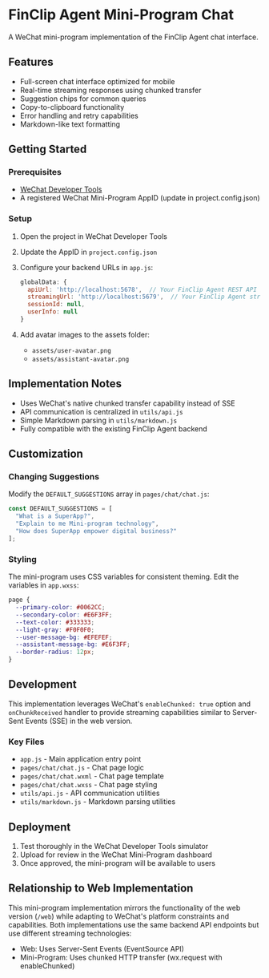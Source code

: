 # FinClip Agent Mini-Program Chat

A WeChat mini-program implementation of the FinClip Agent chat interface.

## Features

- Full-screen chat interface optimized for mobile
- Real-time streaming responses using chunked transfer
- Suggestion chips for common queries
- Copy-to-clipboard functionality
- Error handling and retry capabilities
- Markdown-like text formatting

## Getting Started

### Prerequisites

- [WeChat Developer Tools](https://developers.weixin.qq.com/miniprogram/en/dev/devtools/download.html)
- A registered WeChat Mini-Program AppID (update in project.config.json)

### Setup

1. Open the project in WeChat Developer Tools
2. Update the AppID in `project.config.json`
3. Configure your backend URLs in `app.js`:
   ```javascript
   globalData: {
     apiUrl: 'http://localhost:5678',  // Your FinClip Agent REST API endpoint
     streamingUrl: 'http://localhost:5679',  // Your FinClip Agent streaming endpoint
     sessionId: null,
     userInfo: null
   }
   ```

4. Add avatar images to the assets folder:
   - `assets/user-avatar.png`
   - `assets/assistant-avatar.png`

## Implementation Notes

- Uses WeChat's native chunked transfer capability instead of SSE
- API communication is centralized in `utils/api.js`
- Simple Markdown parsing in `utils/markdown.js`
- Fully compatible with the existing FinClip Agent backend

## Customization

### Changing Suggestions

Modify the `DEFAULT_SUGGESTIONS` array in `pages/chat/chat.js`:

```javascript
const DEFAULT_SUGGESTIONS = [
  "What is a SuperApp?",
  "Explain to me Mini-program technology",
  "How does SuperApp empower digital business?"
];
```

### Styling

The mini-program uses CSS variables for consistent theming. Edit the variables in `app.wxss`:

```css
page {
  --primary-color: #0062CC;
  --secondary-color: #E6F3FF;
  --text-color: #333333;
  --light-gray: #F0F0F0;
  --user-message-bg: #EFEFEF;
  --assistant-message-bg: #E6F3FF;
  --border-radius: 12px;
}
```

## Development

This implementation leverages WeChat's `enableChunked: true` option and `onChunkReceived` handler to provide streaming capabilities similar to Server-Sent Events (SSE) in the web version.

### Key Files

- `app.js` - Main application entry point
- `pages/chat/chat.js` - Chat page logic
- `pages/chat/chat.wxml` - Chat page template
- `pages/chat/chat.wxss` - Chat page styling
- `utils/api.js` - API communication utilities
- `utils/markdown.js` - Markdown parsing utilities

## Deployment

1. Test thoroughly in the WeChat Developer Tools simulator
2. Upload for review in the WeChat Mini-Program dashboard
3. Once approved, the mini-program will be available to users

## Relationship to Web Implementation

This mini-program implementation mirrors the functionality of the web version (`/web`) while adapting to WeChat's platform constraints and capabilities. Both implementations use the same backend API endpoints but use different streaming technologies:

- Web: Uses Server-Sent Events (EventSource API)
- Mini-Program: Uses chunked HTTP transfer (wx.request with enableChunked)
